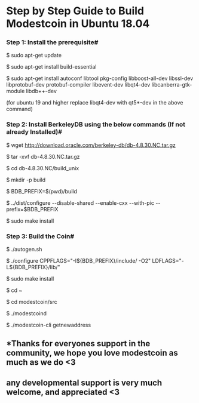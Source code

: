 # Step by Step Guide to Build Modestcoin in Ubuntu 18.04                                                                                                                  

### Step 1: Install the prerequisite#

$ sudo apt-get update 

$ sudo apt-get install build-essential 

$ sudo apt-get install autoconf libtool pkg-config libboost-all-dev libssl-dev libprotobuf-dev protobuf-compiler libevent-dev libqt4-dev libcanberra-gtk-module libdb++-dev

(for ubuntu 19 and higher replace libqt4-dev with qt5*-dev in the above command)

### Step 2: Install BerkeleyDB using the below commands (If not already Installed)#

$ wget http://download.oracle.com/berkeley-db/db-4.8.30.NC.tar.gz    

$ tar -xvf db-4.8.30.NC.tar.gz                                                                                                                                         

$ cd db-4.8.30.NC/build_unix                                                                                                                                           

$ mkdir -p build                                                                                                                                                       

$ BDB_PREFIX=$(pwd)/build                                                                                                                                             

$ ../dist/configure --disable-shared --enable-cxx --with-pic --prefix=$BDB_PREFIX  

$ sudo make install                                                                                                                                                     

### Step 3: Build the Coin#

$ ./autogen.sh                                                                                                                                                         

$ ./configure CPPFLAGS="-I${BDB_PREFIX}/include/ -O2" LDFLAGS="-L${BDB_PREFIX}/lib/"                                                                                   

$ sudo make install                                                                                                                                                   

$ cd ~                                                                                                                                                                 

$ cd modestcoin/src                                                                                                                                                   

$ ./modestcoind                                                                                                                                                       

$ ./modestcoin-cli getnewaddress                                                                                                                                      


## *Thanks for everyones support in the community, we hope you love modestcoin as much as we do <3
## any developmental support is very much welcome, and appreciated <3
